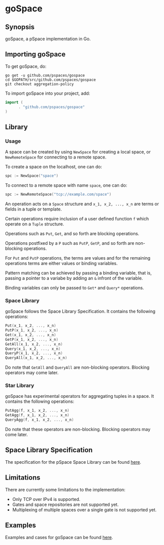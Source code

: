 # goSpace

## Synopsis
goSpace, a pSpace implementation in Go.

## Importing goSpace
To get goSpace, do:

```terminal
go get -u github.com/pspaces/gospace
cd $GOPATH/src/github.com/pspaces/gospace
git checkout aggregation-policy
```
To import goSpace into your project, add:

```go
import (
      . "github.com/pspaces/gospace"
)
```

## Library

### Usage
A space can be created by using `NewSpace` for creating a local space, or `NewRemoteSpace` for connecting to a remote space.

To create a space on the localhost, one can do:
```go
spc := NewSpace("space")
```

To connect to a remote space with name `space`, one can do:
```go
spc := NewRemoteSpace("tcp://example.com/space")
```

An operation acts on a `Space` structure and `x_1, x_2, ..., x_n` are terms or fields in a tuple or template.

Certain operations require inclusion of a user defined function `f` which operate on a `Tuple` structure.

Operations such as `Put`, `Get`, and so forth are blocking operations.

Operations postfixed by a `P` such as `PutP`, `GetP`, and so forth are non-blocking operations.

For `Put` and `PutP` operations, the terms are values and for the remaining operations terms are either values or binding variables.

Pattern matching can be achieved by passing a binding variable, that is, passing a pointer to a variabe by adding an `&` infront of the variable.

Binding variables can only be passed to `Get*` and `Query*` operations.

### Space Library
goSpace follows the Space Library Specification. It contains the following operations:
```go
Put(x_1, x_2, ..., x_n)
PutP(x_1, x_2, ..., x_n)
Get(x_1, x_2, ..., x_n)
GetP(x_1, x_2, ..., x_n)
GetAll(x_1, x_2, ..., x_n)
Query(x_1, x_2, ..., x_n)
QueryP(x_1, x_2, ..., x_n)
QueryAll(x_1, x_2, ..., x_n)
```
Do note that `GetAll` and `QueryAll` are non-blocking operators. Blocking operators may come later.

### Star Library
goSpace has experimental operators for aggregating tuples in a space. It contains the following operations:
```go
PutAgg(f, x_1, x_2, ..., x_n)
GetAgg(f, x_1, x_2, ..., x_n)
QueryAgg(f, x_1, x_2, ..., x_n)
```
Do note that these operators are non-blocking. Blocking operators may come later.

## Space Library Specification
The specification for the pSpace Space Library can be found [here](https://github.com/pspaces/Programming-with-Spaces/blob/master/guide.md).

## Limitations
There are currently some limitations to the implementation:
 - Only TCP over IPv4 is supported.
 - Gates and space repositories are not supported yet.
 - Multiplexing of multiple spaces over a single gate is not supported yet.

## Examples
Examples and cases for goSpace can be found [here](https://github.com/pspaces/gospace-examples).
